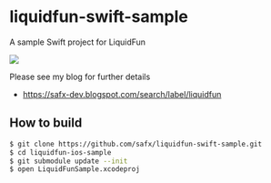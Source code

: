 # liquidfun-swift-sample
A sample Swift project for LiquidFun 

![](https://github.com/safx/liquidfun-ios-sample/raw/master/liquidfun.gif)

Please see my blog for further details
- https://safx-dev.blogspot.com/search/label/liquidfun

## How to build
```bash
$ git clone https://github.com/safx/liquidfun-swift-sample.git
$ cd liquidfun-ios-sample 
$ git submodule update --init
$ open LiquidFunSample.xcodeproj
```
